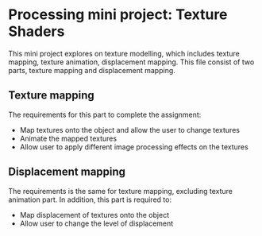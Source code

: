 # Processing mini project: Texture Shaders
This mini project explores on texture modelling, which includes texture mapping, texture animation, displacement mapping.
This file consist of two parts, texture mapping and displacement mapping.
## Texture mapping
The requirements for this part to complete the assignment:
* Map textures onto the object and allow the user to change textures
* Animate the mapped textures
* Allow user to apply different image processing effects on the textures
## Displacement mapping 
The requirements is the same for texture mapping, excluding texture animation part. In addition, this part is required to:
* Map displacement of textures onto the object
* Allow user to change the level of displacement
